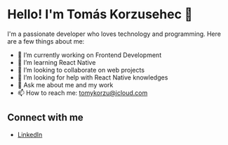 # Hello! I'm Tomás Korzusehec 👋

I'm a passionate developer who loves technology and programming. Here are a few things about me:

- 🔭 I’m currently working on Frontend Development
- 🌱 I’m learning React Native
- 👯 I’m looking to collaborate on web projects
- 🤔 I’m looking for help with React Native knowledges
- 💬 Ask me about me and my work
- 📫 How to reach me: [tomykorzu@icloud.com](mailto:tomykorzu@icloud.com)

## Connect with me
- [LinkedIn](https://www.linkedin.com/in/tomas-korzusehec)
